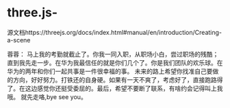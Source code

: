 # three.js-
源文档https://threejs.org/docs/index.html#manual/en/introduction/Creating-a-scene

蓉蓉：
	马上我的考勤就截止了。你我一同入职，从职场小白，尝过职场的残酷；直到我先走一步。在华为我最信任的就是你们几个了。你是我们团队的欢乐球。在华为的两年和你们一起共事是一件很幸福的事。
	未来的路上希望你找准自己要做的方向，好好努力。打铁还的自身硬。如果有一天不爽了，考虑好了，直接跑路得了。在这边感觉你还挺受委屈的。最后，希望不要断了联系，有啥约会记得叫上我哦。
就先走咯,bye see you。
